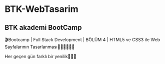 # BTK-WebTasarim

<h2> BTK akademi BootCamp </h2>


🎬Bootcamp | Full Stack Development | BÖLÜM 4 | HTML5 ve CSS3 ile Web Sayfalarının Tasarlanması👨🏻‍💻👩🏻‍💻

Her geçen gün farklı bir yenilik👏🏻😍
